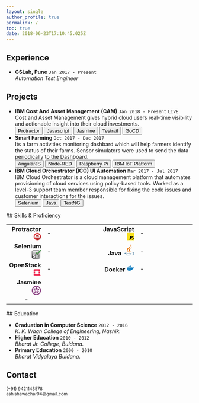 ```yaml
---
layout: single
author_profile: true
permalink: /
toc: true
date: 2018-06-23T17:10:45.025Z
---
```


<!-- 
  <==========================> START  : Experience
-->
## Experience <i class="fa fa-line-chart" aria-hidden="true"></i> 

<div class="cv_content">
  <ul>
    <li>
      <strong>GSLab, <i class="fa fa-map-marker" aria-hidden="true"></i> Pune</strong>
      <code class="highlighter-rouge ">Jan 2017 - Present</code>
      <br/>
      <span>
        <i class='fa fa-laptop' aria-hidden='true'></i> <i>Automation Test Engineer</i>
      </span>
    </li>
  </ul>
</div>

<!-- 
  <==========================> END    : Experience
-->
<!-- ----------------------------------------------------------------------------------------------------------- -->
<!-- 
  <==========================> START  : Projects
-->
<!-- Place this tag in your head or just before your close body tag. -->
<script async defer src="https://buttons.github.io/buttons.js"></script>

## Projects <i class="fa fa-lightbulb-o" aria-hidden="true"></i>
<div class="cv_content">
  <ul>
    <li>
      <strong>IBM Cost And Asset Management (CAM)</strong>
      <code class="highlighter-rouge ">Jan 2018 - Present</code>
      <code class="highlighter-rouge live-label">LIVE</code>
      <br/>
      <span>
        Cost and Asset Management gives hybrid cloud users real-time visibility and actionable insight into their cloud investments.
        <br/>
        <button class='btn btn--small btn--light-outline tech-label'>Protractor</button>
        <button class='btn btn--small btn--light-outline tech-label'>Javascript</button>
        <button class='btn btn--small btn--light-outline tech-label'>Jasmine</button>
        <button class='btn btn--small btn--light-outline tech-label'>Testrail</button>
        <button class='btn btn--small btn--light-outline tech-label'>GoCD</button>
      </span>
    </li>
    <li>
      <strong>Smart Farming</strong>
      <code class="highlighter-rouge ">Oct 2017 - Dec 2017</code>
      <br/>
      <span>
        Its a farm activities monitoring dashbard which will help farmers identify the status of their farms. Sensor simulators were used to send the data periodically to the Dashboard.
        <br/>
        <button class='btn btn--small btn--light-outline tech-label'>AngularJS</button>
        <button class='btn btn--small btn--light-outline tech-label'>Node-RED</button>
        <button class='btn btn--small btn--light-outline tech-label'>Raspberry Pi</button>
        <button class='btn btn--small btn--light-outline tech-label'>IBM IoT Platform</button>
      </span>
    </li>
    <li>
      <strong>IBM Cloud Orchestrator (ICO) UI Automation</strong>
      <code class="highlighter-rouge ">Mar 2017 - Jul 2017</code>
      <br/>
      <span>
        IBM Cloud Orchestrator is a cloud management platform that automates provisioning of cloud services using policy-based tools. Worked as a level-3 support team member responsible for fixing the code issues and customer interactions for the issues.
        <br/>
        <button class='btn btn--small btn--light-outline tech-label'>Selenium</button>
        <button class='btn btn--small btn--light-outline tech-label'>Java</button>
        <button class='btn btn--small btn--light-outline tech-label'>TestNG</button>
      </span>
    </li>
  </ul>
</div>
<!-- 
  <==========================> END    : Projects
-->
<!-- ----------------------------------------------------------------------------------------------------------- -->
<!-- 
  <==========================> START  : Programming Skills
-->
## Skills & Proficiency <i class='fa fa-bar-chart' aria-hidden='true'></i>
<div class="cv_content">
  <table class="skills_table">
    <colgroup>
       <col span="1" style="width: 20%;">
       <col span="1" style="width: 30%;">
       <col span="1" style="width: 20%;">
       <col span="1" style="width: 30%;">
    </colgroup>
    <tbody>
      <tr>
        <td style="text-align: right;">
          <strong>Protractor</strong>
          <svg width="20px" height="20px" viewBox="0 0 256 256" version="1.1" xmlns="http://www.w3.org/2000/svg" xmlns:xlink="http://www.w3.org/1999/xlink" preserveAspectRatio="xMidYMid">
	<g>
<path d="M256,128 C256,198.692 198.692,256 128,256 C57.308,256 0,198.692 0,128 C0,57.308 57.308,0 128,0 C198.692,0 256,57.308 256,128" fill="#E23237"></path>
<path d="M255.9999,127.9999 C255.9999,127.5839 255.9729,127.1749 255.9689,126.7599 C230.3909,102.1019 204.5249,77.1269 203.7989,76.2679 C185.7669,54.9299 158.8079,41.3799 128.6839,41.3799 C74.3959,41.3799 30.3859,85.3899 30.3859,139.6779 C30.3859,147.1889 31.2559,154.4919 32.8519,161.5189 C68.4809,199.0539 101.6169,233.1899 126.4169,255.9599 C126.9459,255.9669 127.4689,255.9999 127.9999,255.9999 C198.6919,255.9999 255.9999,198.6929 255.9999,127.9999" fill="#B52E31"></path>
<path d="M191.8717,138.2551 L66.0067,138.2551 C66.0057,138.0841 65.9947,137.9161 65.9947,137.7451 C65.9947,102.9811 94.1757,74.8001 128.9397,74.8001 C163.7027,74.8001 191.8847,102.9811 191.8847,137.7451 C191.8847,137.9161 191.8727,138.0841 191.8717,138.2551 L191.8717,138.2551 Z M206.7657,135.4061 L226.8747,135.4061 C225.7927,110.1141 215.1627,87.3001 198.4857,70.4781 L184.5997,84.3651 L181.2417,81.0081 L195.0627,67.1871 C178.0317,51.5841 155.4827,41.9271 130.6827,41.4301 L130.6827,59.3231 L125.9347,59.3231 L125.9347,41.4491 C101.1197,42.1331 78.6087,51.9981 61.6747,67.7891 L74.3167,80.4311 L70.9597,83.7881 L58.2817,71.1101 C41.9557,87.8701 31.5637,110.4251 30.4937,135.4061 L48.9027,135.4061 L48.9027,140.1541 L30.3997,140.1541 C30.4357,147.4961 31.2897,154.6411 32.8517,161.5191 L224.5177,161.5191 C226.0787,154.6411 226.9337,147.4961 226.9697,140.1541 L206.7657,140.1541 L206.7657,135.4061 Z" fill="#FFFFFF"></path>
	</g>
</svg>
        </td>
        <td>
          <div>
            <div style="width: 80%;">-</div>
          </div>
        </td>
        <td style="text-align: right;">
          <strong>JavaScript</strong>
          <svg width="20px" height="20px" viewBox="0 0 256 256" version="1.1" xmlns="http://www.w3.org/2000/svg" xmlns:xlink="http://www.w3.org/1999/xlink" preserveAspectRatio="xMidYMid"> <g> <path d="M0,0 L256,0 L256,256 L0,256 L0,0 Z" fill="#F7DF1E"></path> <path d="M67.311746,213.932292 L86.902654,202.076241 C90.6821079,208.777346 94.1202286,214.447137 102.367086,214.447137 C110.272203,214.447137 115.256076,211.354819 115.256076,199.326883 L115.256076,117.528787 L139.313575,117.528787 L139.313575,199.666997 C139.313575,224.58433 124.707759,235.925943 103.3984,235.925943 C84.1532952,235.925943 72.9819429,225.958603 67.3113397,213.93026" fill="#000000"></path> <path d="M152.380952,211.354413 L171.969422,200.0128 C177.125994,208.433981 183.827911,214.619835 195.684368,214.619835 C205.652521,214.619835 212.009041,209.635962 212.009041,202.762159 C212.009041,194.513676 205.479416,191.592025 194.481168,186.78207 L188.468419,184.202565 C171.111213,176.81473 159.597308,167.53534 159.597308,147.944838 C159.597308,129.901308 173.344508,116.153295 194.825752,116.153295 C210.119924,116.153295 221.117765,121.48094 229.021663,135.400432 L210.29059,147.428775 C206.166146,140.040127 201.699556,137.119289 194.826159,137.119289 C187.78047,137.119289 183.312254,141.587098 183.312254,147.428775 C183.312254,154.646349 187.78047,157.568406 198.089956,162.036622 L204.103924,164.614095 C224.553448,173.378641 236.067352,182.313448 236.067352,202.418387 C236.067352,224.071924 219.055137,235.927975 196.200432,235.927975 C173.860978,235.927975 159.425829,225.274311 152.381359,211.354413" fill="#000000"></path> </g></svg>
        </td>
        <td>
          <div>
            <div style="width: 80%;">-</div>
          </div>
        </td>
      </tr>
      <tr>
      <tr>
        <td style="text-align: right;">
          <strong>Selenium</strong>
          <svg width="25px" height="25px" viewBox="0 0 256 256" version="1.1" xmlns="http://www.w3.org/2000/svg" xmlns:xlink="http://www.w3.org/1999/xlink" aria-hidden="true" focusable="false" width="1.03em" height="1em" style="-ms-transform: rotate(360deg); -webkit-transform: rotate(360deg); transform: rotate(360deg);" preserveAspectRatio="xMidYMid meet" viewBox="0 0 256 249"><defs><radialGradient cx="3.685%" cy="93.523%" fx="3.685%" fy="93.523%" r="105.029%" id="IconifyId-16a7c6f1d5a-7e223e-12"><stop stop-color="#212121" offset="0%"/><stop stop-color="#B8B8B8" offset="100%"/></radialGradient><linearGradient x1="50.878%" y1="134.662%" x2="50.878%" y2="0%" id="IconifyId-16a7c6f1d5a-7e223e-13"><stop stop-color="#4B4B4B" offset="0%"/><stop stop-color="#FFF" offset="100%"/></linearGradient><linearGradient x1="31.395%" y1="83.962%" x2="56.462%" y2="29.279%" id="IconifyId-16a7c6f1d5a-7e223e-14"><stop stop-color="#26761E" offset="0%"/><stop stop-color="#2CB134" stop-opacity=".996" offset="100%"/></linearGradient><radialGradient cx="30.638%" cy="48.591%" fx="30.638%" fy="48.591%" r="51.842%" gradientTransform="matrix(.80697 0 0 1 .06 0)" id="IconifyId-16a7c6f1d5a-7e223e-15"><stop stop-color="#FFF" offset="0%"/><stop stop-color="#FFF" stop-opacity="0" offset="100%"/></radialGradient></defs><path d="M45.501 18.774h142.013c23.295 0 42.18 18.885 42.18 42.181v142.012c0 23.296-18.885 42.181-42.18 42.181H45.5c-23.296 0-42.18-18.885-42.18-42.18V60.954c0-23.296 18.884-42.18 42.18-42.18z" fill="url(#IconifyId-16a7c6f1d5a-7e223e-12)"/><path d="M45.501 21.924c-21.556 0-39.03 17.475-39.03 39.031v142.012c0 21.556 17.474 39.03 39.03 39.03h142.013c21.556 0 39.03-17.474 39.03-39.03V60.955c0-21.556-17.474-39.03-39.03-39.03H45.5zm0-6.3h142.013c25.035 0 45.33 20.295 45.33 45.331v142.012c0 25.036-20.295 45.331-45.33 45.331H45.5c-25.035 0-45.33-20.295-45.33-45.33V60.954c0-25.036 20.295-45.331 45.33-45.331z" fill="#2B2B2B"/><path d="M46.561 27.096h139.063c19.998 0 36.21 16.211 36.21 36.21v84.272c0 19.997-16.212 36.209-36.21 36.209H46.561c-19.998 0-36.21-16.212-36.21-36.21V63.306c0-19.998 16.212-36.209 36.21-36.209z" fill="url(#IconifyId-16a7c6f1d5a-7e223e-13)" opacity=".81"/><path d="M99.518 140.181l-20.783 6.953c-2.802-8.252-8.736-12.378-17.803-12.378-9.679 0-14.518 3.133-14.518 9.398 0 2.496.904 4.61 2.713 6.342 1.808 1.732 5.896 3.235 12.263 4.508 10.646 2.14 18.44 4.305 23.381 6.495 4.941 2.19 9.106 5.718 12.493 10.582 3.387 4.865 5.081 10.303 5.081 16.314 0 9.423-3.63 17.574-10.888 24.45-7.259 6.877-18.02 10.315-32.283 10.315-10.697 0-19.802-2.432-27.316-7.297-7.513-4.864-12.467-12.085-14.86-21.661l22.616-5.12c2.547 9.73 9.627 14.594 21.241 14.594 5.604 0 9.78-1.082 12.531-3.247 2.751-2.165 4.126-4.75 4.126-7.756 0-3.056-1.248-5.424-3.744-7.105-2.496-1.681-7.31-3.26-14.44-4.738-13.296-2.75-22.77-6.507-28.425-11.27-5.654-4.763-8.481-11.729-8.48-20.898-.001-9.27 3.374-17.09 10.123-23.457 6.75-6.367 15.906-9.551 27.469-9.551 20.477 0 33.645 8.176 39.503 24.527zm81.883 46.609h-49.665a98.555 98.555 0 0 0-.076 3.591c0 5.502 1.464 9.653 4.393 12.455 2.929 2.801 6.431 4.202 10.506 4.202 7.59 0 12.15-4.05 13.677-12.149l20.63 1.528c-5.756 17.83-17.446 26.743-35.07 26.743-7.693 0-14.226-1.54-19.6-4.622-5.374-3.082-9.805-7.577-13.295-13.486-3.489-5.91-5.234-12.99-5.234-21.242 0-12.276 3.502-22.184 10.507-29.723 7.004-7.539 16.007-11.308 27.01-11.308 9.933 0 18.452 3.502 25.558 10.506 7.106 7.004 10.66 18.172 10.66 33.505zm-49.741-13.219h27.43c-.713-10.595-5.068-15.892-13.066-15.893-8.557 0-13.346 5.298-14.364 15.893z" fill="#EEE"/><path d="M60.015 117.464c-11.126 0-19.836 3.029-26.226 9.058-6.387 6.025-9.556 13.368-9.556 22.14 0 8.664 2.619 15.118 7.837 19.513 5.38 4.533 14.597 8.187 27.625 10.882 7.347 1.522 12.34 3.16 15.085 5.009 2.998 2.019 4.543 4.952 4.543 8.608 0 3.586-1.648 6.683-4.817 9.178-3.117 2.453-7.677 3.635-13.65 3.635-11.724 0-19.36-4.808-22.496-14.265l-19.12 4.328c2.431 8.251 6.957 14.49 13.602 18.794 7.206 4.665 15.97 7.006 26.332 7.006 13.836 0 24.153-3.297 31.038-9.819 6.904-6.54 10.323-14.218 10.323-23.136 0-5.643-1.582-10.719-4.757-15.279-3.202-4.6-7.11-7.91-11.74-9.962-4.795-2.125-12.477-4.26-23.003-6.375-6.688-1.337-11.027-2.932-13.16-4.975-2.165-2.073-3.271-4.66-3.271-7.65 0-7.472 5.772-11.208 16.328-11.209 9.198 0 15.593 4.035 18.881 11.92l17.34-5.802c-5.874-14.433-18.131-21.599-37.138-21.599zM77.6 149.423l-.58-1.707c-2.548-7.507-7.787-11.15-16.088-11.15-8.801 0-12.707 2.53-12.707 7.588 0 2.002.702 3.644 2.154 5.035 1.483 1.42 5.32 2.83 11.368 4.04 10.765 2.164 18.67 4.36 23.758 6.615 5.251 2.328 9.672 6.073 13.245 11.203 3.6 5.17 5.406 10.968 5.406 17.348 0 9.93-3.84 18.552-11.454 25.765-7.633 7.23-18.837 10.81-33.528 10.81-11.031 0-20.478-2.523-28.3-7.587-7.909-5.12-13.13-12.732-15.633-22.742l-.45-1.796 26.131-5.915.443 1.694c2.328 8.89 8.662 13.242 19.49 13.242 5.233 0 9.028-.984 11.412-2.86 2.332-1.835 3.435-3.909 3.435-6.332 0-2.457-.95-4.262-2.945-5.605-2.247-1.513-6.881-3.033-13.797-4.466-13.563-2.806-23.295-6.665-29.223-11.658-6.09-5.13-9.125-12.609-9.125-22.283 0-9.77 3.58-18.065 10.692-24.774 7.108-6.706 16.71-10.044 28.711-10.045 21.204 0 35.076 8.614 41.207 25.727l.624 1.741-24.246 8.112zm91.872 5.151c-6.768-6.67-14.831-9.985-24.288-9.985-10.509 0-19.03 3.568-25.684 10.73-6.677 7.187-10.022 16.652-10.022 28.491 0 7.943 1.666 14.706 4.982 20.321 3.334 5.646 7.543 9.915 12.637 12.836 5.083 2.915 11.307 4.383 18.698 4.383 16.089 0 26.857-7.676 32.595-23.3l-16.723-1.24c-1.993 7.9-7.138 12.039-15.108 12.039-4.54 0-8.491-1.58-11.757-4.705-3.321-3.176-4.953-7.802-4.953-13.763 0-1.043.026-2.262.078-3.658l.064-1.743h49.583c-.268-13.951-3.665-24.06-10.102-30.406zm-36.002 35.807c0 5.042 1.297 8.72 3.835 11.146 2.591 2.48 5.645 3.7 9.254 3.7 6.693 0 10.527-3.405 11.898-10.673l.3-1.59 24.54 1.818-.708 2.192c-5.992 18.561-18.367 27.997-36.794 27.997-7.992 0-14.834-1.614-20.5-4.863-5.653-3.242-10.308-7.964-13.953-14.136-3.662-6.202-5.485-13.6-5.485-22.162 0-12.713 3.658-23.063 10.99-30.955 7.354-7.915 16.84-11.887 28.337-11.887 10.41 0 19.385 3.69 26.83 11.028 7.499 7.392 11.198 19.019 11.198 34.794v1.81h-49.72c-.015.647-.022 1.24-.022 1.781zm-3.803-15l.19-1.983c1.102-11.457 6.591-17.53 16.167-17.53 9.069 0 14.101 6.122 14.873 17.582l.13 1.932h-31.36zm27.439-3.62c-.998-8.392-4.631-12.272-11.082-12.272-7.007 0-11.032 3.906-12.317 12.272h23.399z" fill="#232323"/><path fill="url(#IconifyId-16a7c6f1d5a-7e223e-14)" d="M107.916 89.72l42.59 45.428L253.75 28.251 239.554 3.265l-86.21 90.43-29.528-27.825z"/><path fill="url(#IconifyId-16a7c6f1d5a-7e223e-15)" d="M109.578 86.196l42.022 30.502 98.632-95.425-9.879-18.078-86.777 92.133-28.96-26.69z"/><path d="M239.925.252l16.069 28.282-105.508 109.24-44.873-47.864 17.885-26.828 29.778 28.06L239.925.253zm-89.4 132.27L251.507 27.967l-12.324-21.69-85.77 89.97-29.28-27.59-13.914 20.872 40.306 42.993z" fill="#000"/></svg>
        </td>
        <td>
          <div>
            <div style="width: 60%;">-</div>
          </div>
        </td>
        <td style="text-align: right;">
          <strong>Java</strong>
          <svg  width="30px" height="30px" viewBox="0 0 256 256" xmlns="http://www.w3.org/2000/svg" xmlns:xlink="http://www.w3.org/1999/xlink" aria-hidden="true" focusable="false" width="0.74em" height="1em" style="-ms-transform: rotate(360deg); -webkit-transform: rotate(360deg); transform: rotate(360deg);" preserveAspectRatio="xMidYMid meet" viewBox="0 0 256 346"><path d="M82.554 267.473s-13.198 7.675 9.393 10.272c27.369 3.122 41.356 2.675 71.517-3.034 0 0 7.93 4.972 19.003 9.279-67.611 28.977-153.019-1.679-99.913-16.517" fill="#5382A1"/><path d="M74.292 229.659s-14.803 10.958 7.805 13.296c29.236 3.016 52.324 3.263 92.276-4.43 0 0 5.526 5.602 14.215 8.666-81.747 23.904-172.798 1.885-114.296-17.532" fill="#5382A1"/><path d="M143.942 165.515c16.66 19.18-4.377 36.44-4.377 36.44s42.301-21.837 22.874-49.183c-18.144-25.5-32.059-38.172 43.268-81.858 0 0-118.238 29.53-61.765 94.6" fill="#E76F00"/><path d="M233.364 295.442s9.767 8.047-10.757 14.273c-39.026 11.823-162.432 15.393-196.714.471-12.323-5.36 10.787-12.8 18.056-14.362 7.581-1.644 11.914-1.337 11.914-1.337-13.705-9.655-88.583 18.957-38.034 27.15 137.853 22.356 251.292-10.066 215.535-26.195" fill="#5382A1"/><path d="M88.9 190.48s-62.771 14.91-22.228 20.323c17.118 2.292 51.243 1.774 83.03-.89 25.978-2.19 52.063-6.85 52.063-6.85s-9.16 3.923-15.787 8.448c-63.744 16.765-186.886 8.966-151.435-8.183 29.981-14.492 54.358-12.848 54.358-12.848" fill="#5382A1"/><path d="M201.506 253.422c64.8-33.672 34.839-66.03 13.927-61.67-5.126 1.066-7.411 1.99-7.411 1.99s1.903-2.98 5.537-4.27c41.37-14.545 73.187 42.897-13.355 65.647 0 .001 1.003-.895 1.302-1.697" fill="#5382A1"/><path d="M162.439.371s35.887 35.9-34.037 91.101c-56.071 44.282-12.786 69.53-.023 98.377-32.73-29.53-56.75-55.526-40.635-79.72C111.395 74.612 176.918 57.393 162.439.37" fill="#E76F00"/><path d="M95.268 344.665c62.199 3.982 157.712-2.209 159.974-31.64 0 0-4.348 11.158-51.404 20.018-53.088 9.99-118.564 8.824-157.399 2.421.001 0 7.95 6.58 48.83 9.201" fill="#5382A1"/></svg>
        </td>
        <td>
          <div>
            <div style="width: 60%;">-</div>
          </div>
        </td>
      </tr>
      <tr>
        <td style="text-align: right;">
          <strong>OpenStack</strong>
          <svg id="Layer_1" data-name="Layer 1" width="20px" height="20px" xmlns="http://www.w3.org/2000/svg" viewBox="0 0 209.67 180.35"><defs><style>.cls-1{opacity:0.98;}.cls-2{fill:#ed1944;}</style></defs><title>OpenStack_Logo_Mark</title><g class="cls-1"><path class="cls-2" d="M461.82,215.24h-150a17.17,17.17,0,0,0-17.12,17.12v40.35h41.61v-6.59a9.26,9.26,0,0,1,9.26-9.26h82.53a9.26,9.26,0,0,1,9.26,9.26v6.59H479V232.36A17.18,17.18,0,0,0,461.82,215.24Z" transform="translate(-294.67 -215.24)"/><path class="cls-2" d="M437.33,344.72a9.27,9.27,0,0,1-9.26,9.26H345.54a9.27,9.27,0,0,1-9.26-9.26v-6.59H294.67v40.34a17.17,17.17,0,0,0,17.12,17.13h150A17.18,17.18,0,0,0,479,378.47V338.13H437.33Z" transform="translate(-294.67 -215.24)"/><rect class="cls-2" y="69.37" width="41.62" height="41.62"/><rect class="cls-2" x="142.66" y="69.37" width="41.62" height="41.62"/></g><path class="cls-2" d="M504.33,386.39a9.2,9.2,0,1,0-9.2,9.21A9.21,9.21,0,0,0,504.33,386.39Zm-9.2,6.94a6.94,6.94,0,1,1,6.94-6.94A6.94,6.94,0,0,1,495.13,393.33Z" transform="translate(-294.67 -215.24)"/><path class="cls-2" d="M498.58,384.72v-.05a2.88,2.88,0,0,0-.76-2.09,3.38,3.38,0,0,0-2.45-.86H492v9h1.86v-3H495l1.66,3h2.14l-1.92-3.35A2.72,2.72,0,0,0,498.58,384.72Zm-1.88.06a1.3,1.3,0,0,1-1.47,1.35h-1.38v-2.72h1.34c1,0,1.51.45,1.51,1.35Z" transform="translate(-294.67 -215.24)"/></svg>
        </td>
        <td>
          <div>
            <div style="width: 40%;">-</div>
          </div>
        </td>
        <td style="text-align: right;">
          <strong>Docker</strong>
          <svg enable-background="new 0 0 24 24" width="20px" height="20px" id="Layer_1" version="1.1" viewBox="0 0 24 24" xml:space="preserve" xmlns="http://www.w3.org/2000/svg" xmlns:xlink="http://www.w3.org/1999/xlink"><g><rect fill="#0175BC" height="2.5" id="XMLID_1489_" width="2.5" x="11" y="3"/><rect fill="#010101" height="0.25" opacity="0.1" width="2.5" x="11" y="5.25"/><rect fill="#FFFFFF" height="0.25" opacity="0.2" width="2.5" x="11" y="3"/><rect fill="#0175BC" height="2.5" id="XMLID_1314_" width="2.5" x="11" y="6"/><rect fill="#010101" height="0.25" opacity="0.1" width="2.5" x="11" y="8.25"/><rect fill="#FFFFFF" height="0.25" opacity="0.2" width="2.5" x="11" y="6"/><rect fill="#0175BC" height="2.5" id="XMLID_1315_" width="2.5" x="11" y="9"/><rect fill="#010101" height="0.25" opacity="0.1" width="2.5" x="11" y="11.25"/><rect fill="#FFFFFF" height="0.25" opacity="0.2" width="2.5" x="11" y="9"/><rect fill="#0175BC" height="2.5" id="XMLID_1307_" width="2.5" x="8" y="6"/><rect fill="#010101" height="0.25" opacity="0.1" width="2.5" x="8" y="8.25"/><rect fill="#FFFFFF" height="0.25" opacity="0.2" width="2.5" x="8" y="6"/><rect fill="#0175BC" height="2.5" id="XMLID_1306_" width="2.5" x="8" y="9"/><rect fill="#010101" height="0.25" opacity="0.1" width="2.5" x="8" y="11.25"/><rect fill="#FFFFFF" height="0.25" opacity="0.2" width="2.5" x="8" y="9"/><rect fill="#0175BC" height="2.5" id="XMLID_1317_" width="2.5" x="5" y="6"/><rect fill="#010101" height="0.25" opacity="0.1" width="2.5" x="5" y="8.25"/><rect fill="#FFFFFF" height="0.25" opacity="0.2" width="2.5" x="5" y="6"/><rect fill="#0175BC" height="2.5" id="XMLID_1316_" width="2.5" x="5" y="9"/><rect fill="#010101" height="0.25" opacity="0.1" width="2.5" x="5" y="11.25"/><rect fill="#FFFFFF" height="0.25" opacity="0.2" width="2.5" x="5" y="9"/><rect fill="#0175BC" height="2.5" id="XMLID_1318_" width="2.5" x="2" y="9"/><rect fill="#010101" height="0.25" opacity="0.1" width="2.5" x="2" y="11.25"/><rect fill="#FFFFFF" height="0.25" opacity="0.2" width="2.5" x="2" y="9"/><rect fill="#0175BC" height="2.5" id="XMLID_1305_" width="2.5" x="14" y="9"/><rect fill="#010101" height="0.25" opacity="0.1" width="2.5" x="14" y="11.25"/><rect fill="#FFFFFF" height="0.25" opacity="0.2" width="2.5" x="14" y="9"/><path d="M23.5947266,11.223134c-0.0693359-0.0449219-1.4980469-0.9472656-2.8486328-0.7324219 c-0.3271484-1.3691406-1.5830078-2.2216797-1.6445313-2.2626953l-0.3476563-0.2314453c0,0-0.2175694,0.2255478-0.2900391,0.3007813 c-0.026474,0.027482-0.0946941,0.1059952-0.1760216,0.2478724c-0.2248478,0.3922462-0.5498848,1.268816-0.3698769,2.8903217 c0.0175781,0.1523438-0.0283203,0.3027344-0.1259766,0.4111328C17.7041016,11.9453125,17.5820313,12,17.4482422,12H0v0.5 C0,20.171875,5.5947266,21,8,21c6.1933594,0,10.4980469-3.7617188,12.3769531-7.0771484 c2.4755859-0.3945313,3.3330078-1.9497175,3.3779297-2.0239363L24,11.4838762L23.5947266,11.223134z" fill="#0175BC"/><path d="M17.4482422,12H0v0.25h17.4482422c0.1337891,0,0.2558594-0.0546875,0.34375-0.1533203 c0.0976563-0.1083984,0.1435547-0.2587891,0.1259766-0.4111328c-0.0057373-0.0515747-0.0048218-0.0927734-0.0095215-0.1428833 c-0.0093384,0.1130981-0.0423584,0.2217407-0.1164551,0.3040161C17.7041016,11.9453125,17.5820313,12,17.4482422,12z" fill="#FFFFFF" opacity="0.2"/><path d="M23.5947266,11.2231445c-0.0693359-0.0449219-1.4980469-0.9472656-2.8486328-0.7324219 c-0.3271484-1.3691406-1.5830078-2.2216797-1.6445313-2.2626953L18.7539063,7.996582c0,0-0.2175713,0.2255449-0.2900391,0.3007813 c-0.0198631,0.0206213-0.0630627,0.0702648-0.1175747,0.1540194c-0.1881866,0.2891331-0.5111847,0.9847698-0.4742222,2.296176 c0.0114746-1.5025024,0.5079956-2.1130981,0.5917969-2.2001953l0.2900391-0.3007813l0.3476563,0.2314453 c0.0615234,0.0410156,1.3173828,0.8935547,1.6445313,2.2626953C22.0966797,10.5258789,24,11.4838867,24,11.4838867 L23.5947266,11.2231445z" fill="#FFFFFF" opacity="0.2"/><path d="M23.7548828,11.6489258c-0.0449219,0.0742188-0.9023438,1.6293945-3.3779297,2.0239258 C18.4980469,16.9882813,14.1933594,20.75,8,20.75c-2.4052734,0-8-0.828125-8-8.5v0.25C0,20.171875,5.5947266,21,8,21 c6.1933594,0,10.4980469-3.7617188,12.3769531-7.0771484c2.4755859-0.3945313,3.3330078-1.949707,3.3779297-2.0239258 L24,11.4838867l-0.1069946-0.0688477L23.7548828,11.6489258z" fill="#010101" opacity="0.1"/><linearGradient gradientUnits="userSpaceOnUse" id="SVGID_1_" x1="1.7255629" x2="21.2413311" y1="8.2995186" y2="17.3998699"><stop offset="0" style="stop-color:#FFFFFF;stop-opacity:0.2"/><stop offset="1" style="stop-color:#FFFFFF;stop-opacity:0"/></linearGradient><path d="M13.5,6H11v2.5h2.5V6z M13.5,9H11v2.5h2.5V9z M16.5,9H14v2.5h2.5V9z M13.5,3H11v2.5h2.5V3z M10.5,6 H8v2.5h2.5V6z M4.5,9H2v2.5h2.5V9z M23.5947266,11.2231445c-0.0693359-0.0449219-1.4980469-0.9472656-2.8486328-0.7324219 c-0.3271484-1.3691406-1.5830078-2.2216797-1.6445313-2.2626953L18.7539063,7.996582c0,0-0.2175903,0.2255249-0.2900391,0.3007813 c-0.0264893,0.0274658-0.0946655,0.105957-0.1760254,0.2478638c-0.2248535,0.3922119-0.5498657,1.2687988-0.369873,2.8903198 c0.0175781,0.1523438-0.0283203,0.3027344-0.1259766,0.4111328C17.7041016,11.9453125,17.5820313,12,17.4482422,12H0v0.5 C0,20.171875,5.5947266,21,8,21c6.1933594,0,10.4980469-3.7617188,12.3769531-7.0771484 c2.4755859-0.3945313,3.3330078-1.949707,3.3779297-2.0239258L24,11.4838867L23.5947266,11.2231445z M10.5,9H8v2.5h2.5V9z M7.5,6H5 v2.5h2.5V6z M7.5,9H5v2.5h2.5V9z" fill="url(#SVGID_1_)"/></g><g/><g/><g/><g/><g/><g/><g/><g/><g/><g/><g/><g/><g/><g/><g/></svg>
        </td>
        <td>
          <div>
            <div style="width: 40%;">-</div>
          </div>
        </td>
      </tr>
      <tr>
        <td style="text-align: right;">
          <strong>Jasmine</strong>
          <svg width="25px" height="25px" xmlns="http://www.w3.org/2000/svg" xmlns:xlink="http://www.w3.org/1999/xlink" aria-hidden="true" focusable="false" width="1.01em" height="1em" style="-ms-transform: rotate(360deg); -webkit-transform: rotate(360deg); transform: rotate(360deg);" preserveAspectRatio="xMidYMid meet" viewBox="0 0 256 255"><g fill="#8A4182"><path d="M118.267 105.334h19.795l4.918-6.733V45.874h-29.627v52.733l4.914 6.727"/><path d="M105.509 128.851l6.115-18.717-4.919-6.73L56.271 87.11l-9.154 28.016 50.44 16.296 7.952-2.57"/><path d="M124.06 148.187l-16.012-11.57-7.96 2.572-31.168 42.66 23.968 17.313 31.172-42.66v-8.315"/><path d="M148.285 136.614l-16.016 11.57.004 8.32 31.169 42.658 23.969-17.314-31.175-42.663-7.95-2.57"/><path d="M144.702 110.13l6.118 18.72 7.958 2.569 50.435-16.293-9.157-28.018-50.436 16.297-4.918 6.725"/><path d="M128.17.106C57.71.106.384 57.1.384 127.152c0 70.078 57.326 127.087 127.788 127.087 70.454 0 127.774-57.009 127.774-127.087 0-70.053-57.32-127.046-127.774-127.046zm0 25.725c56.27 0 101.9 45.357 101.9 101.32 0 55.983-45.63 101.36-101.9 101.36-56.287 0-101.912-45.377-101.912-101.36 0-55.963 45.625-101.32 101.913-101.32z"/><path d="M205.565 155.391l-38.338-12.387 2.535-7.765 38.338 12.387-2.535 7.765"/><path d="M156.67 94.19l-6.645-4.798 23.693-32.429 6.644 4.799-23.693 32.428"/><path d="M100.072 93.895l-23.69-32.43 6.644-4.798 23.69 32.428-6.644 4.8"/><path d="M50.608 154.907l-2.536-7.765 38.334-12.382 2.537 7.765-38.335 12.382"/><path d="M123.807 208.159h8.211v-40.085h-8.21v40.085z"/></g></svg>
          <div>
            <div style="width: 60%;">-</div>
          </div>
        </td>
      </tr>
   </tbody>
  </table>
</div>
<!-- 
  <==========================> END    : Programming Skills
-->
<!-- ----------------------------------------------------------------------------------------------------------- -->
<!-- 
  <==========================> START  : Education
-->
## Education <i class="fa fa-pencil" aria-hidden="true"></i> 

<div class="cv_content">
  <ul>
    <li>
      <strong>Graduation in Computer Science</strong>
      <code class="highlighter-rouge ">2012 - 2016</code>
      <br/>
      <span>
        <i>
          <i class="fa fa-institution" aria-hidden="true"></i> K. K. Wagh College of Engineering, <i class="fa fa-map-marker" aria-hidden="true"></i> Nashik.
        </i>
      </span>
    </li>
    <li>
      <strong>Higher Education</strong>
      <code class="highlighter-rouge ">2010 - 2012</code>
      <br/>
      <span>
        <i>
          <i class="fa fa-institution" aria-hidden="true"></i> Bharat Jr. College, <i class="fa fa-map-marker" aria-hidden="true"></i> Buldana.
        </i>
      </span>
    </li>
    <li>
      <strong>Primary Education</strong>
      <code class="highlighter-rouge ">2000 - 2010</code>
      <br/>
      <span>
        <i>
          <i class="fa fa-institution" aria-hidden="true"></i>Bharat Vidyalaya <i class="fa fa-map-marker" aria-hidden="true"></i> Buldana.
        </i>
      </span>
    </li>
  </ul>
</div>

<!-- 
  <==========================> END    : Education
-->
<!-- ----------------------------------------------------------------------------------------------------------- -->
<!-- 
  <==========================> START  : Contact
-->
## Contact <i class='fa fa-phone-square' aria-hidden='true'></i>
<div class="cv_content">
  <small>
    <i class='fa fa-phone' aria-hidden='true'></i> 
    <a style ="text-decoration: none;" href="tel:+918626073884">(+91) 9421143578</a>
    <br/>
    <i class='fa fa-envelope' aria-hidden='true'></i> 
    <a style ="text-decoration: none;" href="mailto:ashishawachar94@gmail.com">ashishawachar94@gmail.com</a>
  </small>
</div>
<!-- 
  <==========================> END    : Contact
-->
